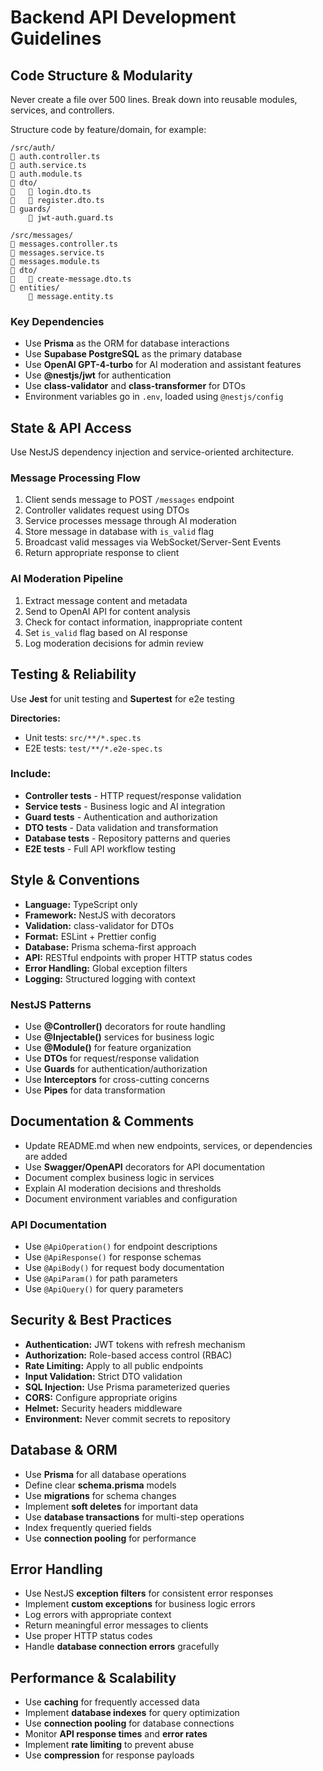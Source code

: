 # Backend API Development Guidelines

## Code Structure & Modularity

Never create a file over 500 lines. Break down into reusable modules, services, and controllers.

Structure code by feature/domain, for example:

```
/src/auth/
   auth.controller.ts
   auth.service.ts
   auth.module.ts
   dto/
      login.dto.ts
      register.dto.ts
   guards/
       jwt-auth.guard.ts

/src/messages/
   messages.controller.ts
   messages.service.ts
   messages.module.ts
   dto/
      create-message.dto.ts
   entities/
       message.entity.ts
```

### Key Dependencies

- Use **Prisma** as the ORM for database interactions
- Use **Supabase PostgreSQL** as the primary database
- Use **OpenAI GPT-4-turbo** for AI moderation and assistant features
- Use **@nestjs/jwt** for authentication
- Use **class-validator** and **class-transformer** for DTOs
- Environment variables go in `.env`, loaded using `@nestjs/config`

## State & API Access

Use NestJS dependency injection and service-oriented architecture.

### Message Processing Flow

1. Client sends message to POST `/messages` endpoint
2. Controller validates request using DTOs
3. Service processes message through AI moderation
4. Store message in database with `is_valid` flag
5. Broadcast valid messages via WebSocket/Server-Sent Events
6. Return appropriate response to client

### AI Moderation Pipeline

1. Extract message content and metadata
2. Send to OpenAI API for content analysis
3. Check for contact information, inappropriate content
4. Set `is_valid` flag based on AI response
5. Log moderation decisions for admin review

## Testing & Reliability

Use **Jest** for unit testing and **Supertest** for e2e testing

**Directories:**
- Unit tests: `src/**/*.spec.ts`
- E2E tests: `test/**/*.e2e-spec.ts`

### Include:

- **Controller tests** - HTTP request/response validation
- **Service tests** - Business logic and AI integration
- **Guard tests** - Authentication and authorization
- **DTO tests** - Data validation and transformation
- **Database tests** - Repository patterns and queries
- **E2E tests** - Full API workflow testing

## Style & Conventions

- **Language:** TypeScript only
- **Framework:** NestJS with decorators
- **Validation:** class-validator for DTOs
- **Format:** ESLint + Prettier config
- **Database:** Prisma schema-first approach
- **API:** RESTful endpoints with proper HTTP status codes
- **Error Handling:** Global exception filters
- **Logging:** Structured logging with context

### NestJS Patterns

- Use **@Controller()** decorators for route handling
- Use **@Injectable()** services for business logic
- Use **@Module()** for feature organization
- Use **DTOs** for request/response validation
- Use **Guards** for authentication/authorization
- Use **Interceptors** for cross-cutting concerns
- Use **Pipes** for data transformation

## Documentation & Comments

- Update README.md when new endpoints, services, or dependencies are added
- Use **Swagger/OpenAPI** decorators for API documentation
- Document complex business logic in services
- Explain AI moderation decisions and thresholds
- Document environment variables and configuration

### API Documentation

- Use `@ApiOperation()` for endpoint descriptions
- Use `@ApiResponse()` for response schemas
- Use `@ApiBody()` for request body documentation
- Use `@ApiParam()` for path parameters
- Use `@ApiQuery()` for query parameters

## Security & Best Practices

- **Authentication:** JWT tokens with refresh mechanism
- **Authorization:** Role-based access control (RBAC)
- **Rate Limiting:** Apply to all public endpoints
- **Input Validation:** Strict DTO validation
- **SQL Injection:** Use Prisma parameterized queries
- **CORS:** Configure appropriate origins
- **Helmet:** Security headers middleware
- **Environment:** Never commit secrets to repository

## Database & ORM

- Use **Prisma** for all database operations
- Define clear **schema.prisma** models
- Use **migrations** for schema changes
- Implement **soft deletes** for important data
- Use **database transactions** for multi-step operations
- Index frequently queried fields
- Use **connection pooling** for performance

## Error Handling

- Use NestJS **exception filters** for consistent error responses
- Implement **custom exceptions** for business logic errors
- Log errors with appropriate context
- Return meaningful error messages to clients
- Use proper HTTP status codes
- Handle **database connection errors** gracefully

## Performance & Scalability

- Use **caching** for frequently accessed data
- Implement **database indexes** for query optimization
- Use **connection pooling** for database connections
- Monitor **API response times** and **error rates**
- Implement **rate limiting** to prevent abuse
- Use **compression** for response payloads